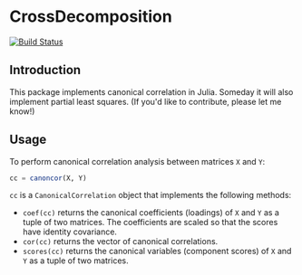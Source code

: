 # CrossDecomposition

[![Build Status](https://travis-ci.org/simonster/CrossDecomposition.jl.png)](https://travis-ci.org/simonster/CrossDecomposition.jl)

## Introduction

This package implements canonical correlation in Julia. Someday it will also implement partial least squares. (If you'd like to contribute, please let me know!)

## Usage

To perform canonical correlation analysis between matrices `X` and `Y`:

```julia
cc = canoncor(X, Y)
```

`cc` is a `CanonicalCorrelation` object that implements the following methods:

- `coef(cc)` returns the canonical coefficients (loadings) of `X` and `Y` as a tuple of two matrices. The coefficients are scaled so that the scores have identity covariance.
- `cor(cc)` returns the vector of canonical correlations.
- `scores(cc)` returns the canonical variables (component scores) of `X` and `Y` as a tuple of two matrices.
